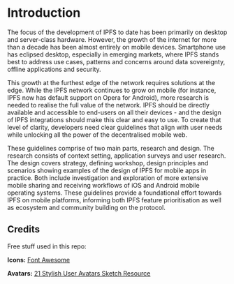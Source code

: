# Introduction

The focus of the development of IPFS to date has been primarily on desktop and server-class hardware. However, the growth of the internet for more than a decade has been almost entirely on mobile devices. Smartphone use has eclipsed desktop, especially in emerging markets, where IPFS stands best to address use cases, patterns and concerns around data sovereignty, offline applications and security.

This growth at the furthest edge of the network requires solutions at the edge. While the IPFS network continues to grow on mobile \(for instance, IPFS now has default support on Opera for Android\), more research is needed to realise the full value of the network. IPFS should be directly available and accessible to end-users on all their devices - and the design of IPFS integrations should make this clear and easy to use. To create that level of clarity, developers need clear guidelines that align with user needs while unlocking all the power of the decentralised mobile web.

These guidelines comprise of two main parts, research and design. The research consists of context setting, application surveys and user research. The design covers strategy, defining workshop, design principles and scenarios showing examples of the design of IPFS for mobile apps in practice. Both include investigation and exploration of more extensive mobile sharing and receiving workflows of iOS and Android mobile operating systems. These guidelines provide a foundational effort towards IPFS on mobile platforms, informing both IPFS feature prioritisation as well as ecosystem and community building on the protocol.

## Credits

Free stuff used in this repo:

**Icons:** [Font Awesome](https://fontawesome.com/)

**Avatars:** [21 Stylish User Avatars Sketch Resource](https://www.sketchappsources.com/free-source/3635-stylish-user-avatars-sketch-freebie-resource.html)

